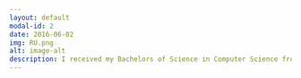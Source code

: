 ```yaml
---
layout: default
modal-id: 2
date: 2016-06-02
img: RU.png
alt: image-alt
description: I received my Bachelors of Science in Computer Science from Rutgers University, NJ.   
---
```


